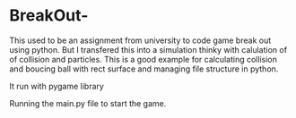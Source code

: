 # BreakOut-

This used to be an assignment from university to code game break out using python. But I transfered this into a simulation thinky with calulation of of collision and particles. This is a good example for calculating collision and boucing ball with rect surface and managing file structure in python.


It run with pygame library


Running the main.py file to start the game.
